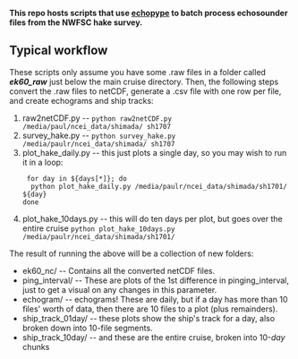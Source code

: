 **This repo hosts scripts that use [echopype](https://github.com/OSOceanAcoustics/echopype) to batch process echosounder files from the NWFSC hake survey.**



Typical workflow
---------------------------------

These scripts only assume you have some .raw files in a folder called ***ek60_raw*** just below the main cruise directory. Then, the following steps convert the .raw files to netCDF, generate a .csv file with one row per file, and create echograms and ship tracks:

1. raw2netCDF.py --  `python raw2netCDF.py /media/paul/ncei_data/shimada/ sh1707`
2. survey_hake.py --  `python survey_hake.py /media/paulr/ncei_data/shimada/ sh1707`
3. plot\_hake\_daily.py -- this just plots a single day, so you may wish to run it in a loop:
    ```
     for day in ${days[*]}; do
      python plot_hake_daily.py /media/paulr/ncei_data/shimada/sh1701/ ${day}
    done
    ```
4. plot\_hake\_10days.py -- this will do ten days per plot, but goes over the entire cruise `python plot_hake_10days.py /media/paulr/ncei_data/shimada/sh1701/`


The result of running the above will be a collection of new folders:
- ek60\_nc/ -- Contains all the converted netCDF files.
- ping_interval/ -- These are plots of the 1st difference in pinging\_interval, just to get a visual on any changes in this parameter.
- echogram/ -- echograms! These are daily, but if a day has more than 10 files' worth of data, then there are 10 files to a plot (plus remainders).
- ship\_track\_01day/ -- these plots show the ship's track for a day, also broken down into 10-file segments. 
- ship\_track\_10day/ -- and these are the entire cruise, broken into 10-_day_ chunks

